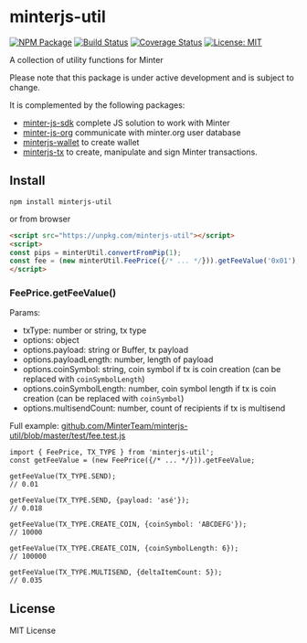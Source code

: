 # minterjs-util

[![NPM Package](https://img.shields.io/npm/v/minterjs-util.svg?style=flat-square)](https://www.npmjs.org/package/minterjs-util)
[![Build Status](https://travis-ci.org/MinterTeam/minterjs-util.svg?branch=master)](https://travis-ci.org/MinterTeam/minterjs-util)
[![Coverage Status](https://coveralls.io/repos/github/MinterTeam/minterjs-util/badge.svg?branch=master)](https://coveralls.io/github/MinterTeam/minterjs-util?branch=master)
[![License: MIT](https://img.shields.io/badge/License-MIT-yellow.svg)](https://github.com/MinterTeam/minterjs-util/blob/master/LICENSE)

A collection of utility functions for Minter

Please note that this package is under active development and is subject to change.

It is complemented by the following packages:
- [minter-js-sdk](https://github.com/MinterTeam/minter-js-sdk) complete JS solution to work with Minter
- [minter-js-org](https://github.com/MinterTeam/minter-js-org) communicate with minter.org user database
- [minterjs-wallet](https://github.com/MinterTeam/minterjs-wallet) to create wallet
- [minterjs-tx](https://github.com/MinterTeam/minterjs-tx) to create, manipulate and sign Minter transactions.

## Install

`npm install minterjs-util`

or from browser

```html
<script src="https://unpkg.com/minterjs-util"></script>
<script>
const pips = minterUtil.convertFromPip(1);
const fee = (new minterUtil.FeePrice({/* ... */})).getFeeValue('0x01');
</script>
```

### FeePrice.getFeeValue()
Params:
- txType: number or string, tx type
- options: object
- options.payload: string or Buffer, tx payload
- options.payloadLength: number, length of payload
- options.coinSymbol: string, coin symbol if tx is coin creation (can be replaced with `coinSymbolLength`)
- options.coinSymbolLength: number, coin symbol length if tx is coin creation (can be replaced with `coinSymbol`)
- options.multisendCount: number, count of recipients if tx is multisend

Full example: [github.com/MinterTeam/minterjs-util/blob/master/test/fee.test.js](https://github.com/MinterTeam/minterjs-util/blob/master/test/fee.test.js)
```
import { FeePrice, TX_TYPE } from 'minterjs-util';
const getFeeValue = (new FeePrice({/* ... */})).getFeeValue;

getFeeValue(TX_TYPE.SEND);
// 0.01

getFeeValue(TX_TYPE.SEND, {payload: 'asé'});
// 0.018

getFeeValue(TX_TYPE.CREATE_COIN, {coinSymbol: 'ABCDEFG'});
// 10000

getFeeValue(TX_TYPE.CREATE_COIN, {coinSymbolLength: 6});
// 100000

getFeeValue(TX_TYPE.MULTISEND, {deltaItemCount: 5});
// 0.035
```

## License

MIT License
